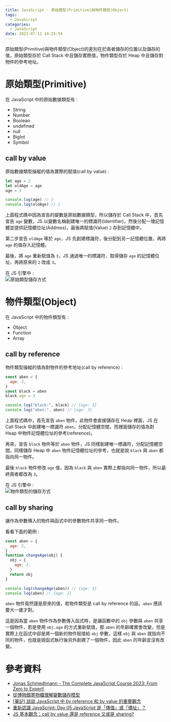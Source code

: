```yaml
---
title: JavaScript - 原始類型(Primitive)與物件類型(Object)
tags:
  - JavaScript
categories:
  - JavaScript
date: 2023-07-11 14:25:54
---
```



原始類型(Primitive)與物件類型(Object)的差別在於兩者儲存的位置以及儲存的值，原始類型存於 Call Stack 中且儲存實際值，物件類型存於 Heap 中且儲存對物件的參考地址。

<!-- more -->

# 原始類型(Primitive)

在 JavaScript 中的原始數據類型有 :

- String
- Number
- Boolean
- undefined
- null
- BigInt
- Symbol

## call by value

原始數據類型操縱的值為實際的賦值(call by value) :

```js
let age = 2
let oldAge = age
age = 3

console.log(age) // 3
console.log(oldAge) // 2
```

上面程式碼中因為宣告的變數是原始數據類型，所以儲存於 Call Stack 中，首先宣告 `age` 變數，JS 以變數名稱創建唯一的標識符(Identifier)，然後分配一塊記憶體並提供記憶體位址(Address)，最後將賦值(Value) `2` 存到記憶體中。

第二步宣告 `oldAge` 等於 `age`，JS 先創建標識符，後分配到另一記憶體位置，再將 `age` 的值存入記憶體。

最後，將 `age` 重新賦值為 `3`，JS 通過唯一的標識符，取得儲存 `age` 的記憶體位址，再將原來的 `2` 改成 `3`。

在 JS 引擎中 :  
![原始類型儲存方式](primitive_in_engine.webp)

# 物件類型(Object)

在 JavaScript 中的物件類型有 :

- Object
- Function
- Array

## call by reference

物件類型操縱的值為對物件的參考地址(call by reference) :

```js
const aben = {
  age: 2,
}
const black = aben
black.age = 3

console.log("black:", black) // {age: 3}
console.log("aben:", aben) // {age: 3}
```

上面程式碼中，首先宣告 `aben` 物件，此物件會直接儲存在 Heap 裡面，JS 在 Call Stack 中創建唯一標識符 `aben`，分配記憶體空間，而裡面儲存的值為對 Heap 中物件記憶體位址的參考(reference)。

再來，宣告 `black` 物件等於 `aben` 物件，JS 同樣創建唯一標識符，分配記憶體空間，同樣儲存 Heap 中 `aben` 物件記憶體位址的參考，也就是說 `black` 與 `aben` 都指向同一物件。

最後 `black` 物件修改 `age` 值，因為 `black` 與 `aben` 實際上都指向同一物件，所以最終兩者都改為 `3`。

在 JS 引擎中 :  
![物件類型的儲存方式](object_in_engine.webp)

## call by sharing

讓作為參數傳入的物件與函式中的參數物件共享同一物件。

看看下面的範例 :

```js
const aben = {
  age: 2,
}
function changeAge(obj) {
  obj = {
    age: 3,
  }
  return obj
}

console.log(changeAge(aben)) // {age: 3}
console.log(aben) // {age: 2}
```

`aben` 物件竟然還是原來的值，若物件類型是 call by reference 的話，`aben` 應該要大一歲才對。

這是因為當 `aben` 物件作為參數傳入函式時，是讓函數中的 `obj` 參數與 `aben` 共享一個物件，若是使用 `obj.age` 的方式重新賦值，那 `aben` 的年齡確實會改變，但是實際上在函式中卻是將一個新的物件賦值給 `obj` 參數，這樣 `obj` 與 `aben` 就指向不同的物件，也就是說函式執行後另外創建了一個物件，因此 `aben` 的年齡並沒有改變。

# 參考資料

- [Jonas Schmedtmann - The Complete JavaScript Course 2023: From Zero to Expert!](https://www.udemy.com/course/the-complete-javascript-course/)
- [從博物館寄物櫃理解變數儲存模型](https://hulitw.medium.com/variable-and-frontdesk-a53a0440af3c)
- [[筆記] 談談 JavaScript 中 by reference 和 by value 的重要觀念](https://pjchender.blogspot.com/2016/03/javascriptby-referenceby-value.html)
- [重新認識 JavaScript: Day 05 JavaScript 是「傳值」或「傳址」？](https://ithelp.ithome.com.tw/articles/10191057)
- [JS 基本觀念：call by value 還是 reference 又或是 sharing?](https://medium.com/@mengchiang000/js%E5%9F%BA%E6%9C%AC%E8%A7%80%E5%BF%B5-call-by-value-%E9%82%84%E6%98%AFreference-%E5%8F%88%E6%88%96%E6%98%AF-sharing-22a87ca478fc)
